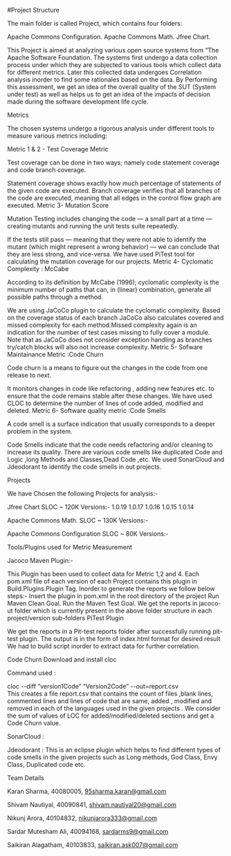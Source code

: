 #Project Structure

The main folder is called Project, which contains four folders:

Apache Commons Configuration.
Apache Commons Math.
Jfree Chart.




This Project is aimed at analyzing various open source systems from “The Apache Software Foundation. The systems first undergo a data collection process under which they are subjected to various tools which collect data for different metrics. Later this collected data undergoes Correlation analysis inorder to find some rationales based on the data. By Performing this assessment, we get an idea of the overall quality of the SUT (System under test) as well as helps us to get an idea of the impacts of decision made during the software development life cycle.

Metrics

The chosen systems undergo a rigorous analysis under different tools to measure various metrics including:

Metric 1 & 2 - Test Coverage Metric

Test coverage can be done in two ways; namely code statement coverage and code branch coverage.

Statement coverage shows exactly how much percentage of statements of the given code are executed.
Branch coverage verifies that all branches of the code are executed, meaning that all edges in the control flow graph are executed.
Metric 3- Mutation Score

Mutation Testing includes changing the code — a small part at a time — creating mutants and running the unit tests suite repeatedly.

If the tests still pass — meaning that they were not able to identify the mutant (which might represent a wrong behavior) — we can conclude that they are less strong, and vice-versa.
We have used PiTest tool for calculating the mutation coverage for our projects.
Metric 4- Cyclomatic Complexity : McCabe

According to its definition by McCabe (1996); cyclomatic complexity is the minimum number of paths that can, in (linear) combination, generate all possible paths through a method.

We are using JaCoCo plugin to calculate the cyclomatic complexity.
Based on the coverage status of each branch JaCoCo also calculates covered and missed complexity for each method.Missed complexity again is an indication for the number of test cases missing to fully cover a module. Note that as JaCoCo does not consider exception handling as branches try/catch blocks will also not increase complexity.
Metric 5- Sofware Maintainance Metric :Code Churn

Code churn is a means to figure out the changes in the code from one release to next.

It monitors changes in code like refactoring , adding new features etc. to ensure that the code remains stable after these changes.
We have used CLOC to determine the number of lines of code added, modified and deleted.
Metric 6- Software quality metric :Code Smells

A code smell is a surface indication that usually corresponds to a deeper problem in the system.

Code Smells indicate that the code needs refactoring and/or cleaning to increase its quality.
There are various code smells like duplicated Code and Logic ,long Methods and Classes,Dead Code ,etc.
We used SonarCloud and Jdeodorant to identify the code smells in out projects.


Projects

We have Chosen the following Projects for analysis:-

Jfree Chart                   SLOC ~ 120K
Versions:-
1.0.19
1.0.17
1.0.16
1.0.15
1.0.14

Apache Commons Math.            SLOC ~ 130K
Versions:-


Apache Commons Configuration         SLOC ~ 80K
Versions:-


Tools/Plugins used for Metric Measurement

Jacoco Maven Plugin:-

This Plugin has been used to collect data for Metric 1,2 and 4.
Each pom.xml file of each version of each Project contains this plugin in Build.Plugins.Plugin Tag.
Inorder to generate the reports we follow below steps:-
Insert the plugin in pom.xml in the root directory of the project
Run Maven Clean Goal.
Run the Maven Test Goal.
We get the reports in jacoco-ut folder which is currently present in the above folder structure in each project/version sub-folders
PiTest Plugin

We get the reports in a Pit-test reports folder after successfully running pit-test plugin.
The output is in the form of index.html format for desired result We had to build script inorder to extract data for further correlation.

Code Churn
Download and install cloc

Command used :

cloc --diff “version1Code” “Version2Code” --out=report.csv  
This creates a file report.csv that contains the count of files ,blank lines, commented lines and lines of code that are same, added , modified and removed in each of the languages used in the given projects .
We consider the sum of values of LOC for added/modified/deleted sections and get a Code Churn value.

SonarCloud :


Jdeodorant :
This is an eclipse plugin which helps to find different types of code smells in the given projects such as Long methods, God Class, Envy Class, Duplicated code etc.


Team Details

Karan Sharma,         40080005, 95sharma.karan@gmail.com

Shivam Nautiyal,      40090841, shivam.nautiyal20@gmail.com

Nikunj Arora,         40104832, nikunjarora333@gmail.com

Sardar Mutesham Ali,  40094168, sardarms9@gmail.com

Saikiran Alagatham,   40103833, saikiran.ask007@gmail.com


